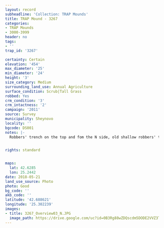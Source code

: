```yaml
---
layout: record
subheadline: 'Collection: TRAP Mounds'
title: TRAP Mound - 3267
categories:
- TRAP Mounds
- 3000-3999
header: no
tags:
- ''
trap_id: '3267'

certainty: Certain
elevation: '454'
max_diameter: '25'
min_diameter: '24'
height: '3'
size_category: Medium
surrounding_land_use: Annual Agriculture
surface_condition: Scrub|Tall Grass
robbed: Yes
crm_condition: '3'
crm_intactness: '2'
campaign: '2011'
source: Survey
municipality: Sheynovo
locality: ''
bgcode: DS001
notes: |-
  Robbers' trench on the top and fom the N side, old shallow robbers' trench's, animal burrows on S side.


rights: standard


maps:
  lat: 42.6285
  lon: 25.2442
date: 2018-05-21
land_use_source: Photo
photo: Good
bg_code: ''
akb_code: ''
latitude: '42.688621'
longitude: '25.302239'
images:
- title: 3267_Overview03_N.JPG
  image_path: https://drive.google.com/uc?id=0B3Rg88wZDQscdm5DODE2VVZ3TnM
---
```

